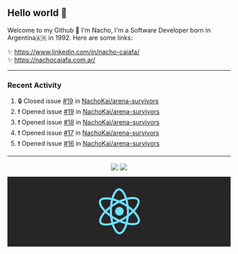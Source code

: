 ## Hello world 👋  
Welcome to my Github 🧙‍ I'm Nacho, I'm a Software Developer born in Argentina🇦🇷 in 1992. Here are some links:  
  
✨ https://www.linkedin.com/in/nacho-caiafa/  
✨ https://nachocaiafa.com.ar/  

---

### Recent Activity

<!--START_SECTION:activity-->
1. 🔒 Closed issue [#19](https://github.com/NachoKai/arena-survivors/issues/19) in [NachoKai/arena-survivors](https://github.com/NachoKai/arena-survivors)
2. ❗ Opened issue [#19](https://github.com/NachoKai/arena-survivors/issues/19) in [NachoKai/arena-survivors](https://github.com/NachoKai/arena-survivors)
3. ❗ Opened issue [#18](https://github.com/NachoKai/arena-survivors/issues/18) in [NachoKai/arena-survivors](https://github.com/NachoKai/arena-survivors)
4. ❗ Opened issue [#17](https://github.com/NachoKai/arena-survivors/issues/17) in [NachoKai/arena-survivors](https://github.com/NachoKai/arena-survivors)
5. ❗ Opened issue [#16](https://github.com/NachoKai/arena-survivors/issues/16) in [NachoKai/arena-survivors](https://github.com/NachoKai/arena-survivors)
<!--END_SECTION:activity-->

---

<p align="center">
    <img align='center' src="https://github-readme-stats.vercel.app/api?username=NachoKai&theme=react&hide_border=true&include_all_commits=false&count_private=true" />
    <img align="center" src="https://github-readme-stats.vercel.app/api/top-langs?username=NachoKai&langs_count=10&show_icons=true&locale=en&layout=compact&theme=react&hide_border=true" />
   <!-- <img align='center' src="https://github-readme-streak-stats.herokuapp.com/?user=NachoKai&theme=react&hide_border=true" /> -->
</p>

<p align="center">
    <img align='center' src='https://raw.githubusercontent.com/NachoKai/NachoKai/master/x3x5w638kkixi9s3h3vw.gif' >
</p>
